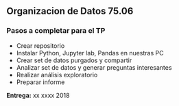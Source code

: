 ## Organizacion de Datos 75.06


### Pasos a completar para el TP

- Crear repositorio 
- Instalar Python, Jupyter lab, Pandas en nuestras PC
- Crear set de datos purgados y compartir
- Analizar set de datos y generar preguntas interesantes
- Realizar análisis exploratorio
- Preparar informe

**Entrega:** xx xxxx 2018
